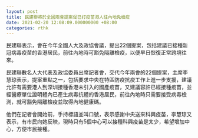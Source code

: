```yaml
---
layout: post
title: 民建聯將於全國兩會提案促已打疫苗港人往內地免檢疫
date: 2021-02-20 12:08:09.000000000 +08:00
categories: rthk
---
```


民建聯表示，會在今年全國人大及政協會議，提出22個提案，包括建議已接種新冠病毒疫苗的香港居民，前往內地時可豁免隔離檢疫，以便早日恢復正常跨境往來。

民建聯數名人大代表及政協委員出席記者會，交代今年兩會的22個提案，主席李慧琼表示，提案重點之一，包括要求中央在特區防疫抗疫工作上進一步支援，建議允許有需要港人到深圳接種香港未引入的國產疫苗，又建議容許已經接種疫苗，並經醫療單位證明體內已產生病毒抗體的香港居民，前往內地時只需要接受病毒檢測，就可豁免隔離檢疫並取得內地健康碼。

他們在記者會開始前，手持標語並叫口號，表示感謝中央送來科興疫苗，李慧琼又表示，有巿民向她反映，現時只有5個中心可以接種科興疫苗是太少，希望增加中心，方便巿民接種。
